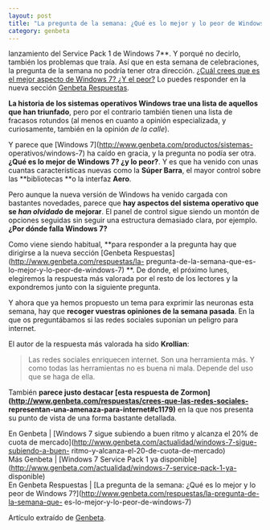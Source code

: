 ```yaml
---
layout: post
title: "La pregunta de la semana: ¿Qué es lo mejor y lo peor de Windows 7?"
category: genbeta
---
```




lanzamiento del Service Pack 1 de Windows 7**. Y porqué no decirlo, también
los problemas que traía. Así que en esta semana de celebraciones, la pregunta
de la semana no podría tener otra dirección. [¿Cuál crees que es el mejor
aspecto de Windows 7? ¿Y el peor?](http://) Lo puedes responder en la nueva
sección [Genbeta Respuestas](http://www.genbeta.com/respuestas).

**La historia de los sistemas operativos Windows trae una lista de aquellos que han triunfado**, pero por el contrario también tienen una lista de fracasos rotundos (al menos en cuanto a opinión especializada, y curiosamente, también en la opinión _de la calle_).  
  
Y parece que [Windows 7](http://www.genbeta.com/productos/sistemas-
operativos/windows-7) ha caído en gracia, y la pregunta no podía ser otra.
**¿Qué es lo mejor de Windows 7? ¿y lo peor?**. Y es que ha venido con unas
cuantas características nuevas como la **Súper Barra**, el mayor control sobre
las **bibliotecas **o la interfaz **Aero**.

Pero aunque la nueva versión de Windows ha venido cargada con bastantes
novedades, parece que **hay aspectos del sistema operativo que se _han
olvidado_ de mejorar**. El panel de control sigue siendo un montón de opciones
seguidas sin seguir una estructura demasiado clara, por ejemplo. **¿Por dónde
falla Windows 7?**

Como viene siendo habitual, **para responder a la pregunta hay que dirigirse a
la nueva sección [Genbeta Respuestas](http://www.genbeta.com/respuestas/la-
pregunta-de-la-semana-que-es-lo-mejor-y-lo-peor-de-windows-7) **. De donde, el
próximo lunes, elegiremos la respuesta más valorada por el resto de los
lectores y la expondremos junto con la siguiente pregunta.

Y ahora que ya hemos propuesto un tema para exprimir las neuronas esta semana,
hay que **recoger vuestras opiniones de la semana pasada**. En la que os
preguntábamos si las redes sociales suponían un peligro para internet.

El autor de la respuesta más valorada ha sido **Krollian**:

> Las redes sociales enriquecen internet. Son una herramienta más. Y como
todas las herramientas no es buena ni mala. Depende del uso que se haga de
ella.

También **parece justo destacar [esta respuesta de
Zormon](http://www.genbeta.com/respuestas/crees-que-las-redes-sociales-
representan-una-amenaza-para-internet#c1179)** en la que nos presenta su punto
de vista de una forma bastante detallada.

En Genbeta | [Windows 7 sigue subiendo a buen ritmo y alcanza el 20% de cuota
de mercado](http://www.genbeta.com/actualidad/windows-7-sigue-subiendo-a-buen-
ritmo-y-alcanza-el-20-de-cuota-de-mercado)  
Más Genbeta | [Windows 7 Service Pack 1 ya
disponible](http://www.genbeta.com/actualidad/windows-7-service-pack-1-ya-
disponible)  
En Genbeta Respuestas | [La pregunta de la semana: ¿Qué es lo mejor y lo peor
de Windows 7?](http://www.genbeta.com/respuestas/la-pregunta-de-la-semana-que-
es-lo-mejor-y-lo-peor-de-windows-7)

Artículo extraído de [Genbeta](http://www.genbeta.com).
